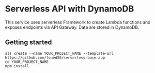 
# Serverless API with DynamoDB

This service uses serverless Framework to create Lambda functions and exposes endpoints via API Gateway. Data are stored in DynamoDB.

## Getting started
```
sls create --name YOUR_PROJECT_NAME --template-url https://github.com/foued86/serverless-base-app
cd YOUR_PROJECT_NAME
npm install
```

